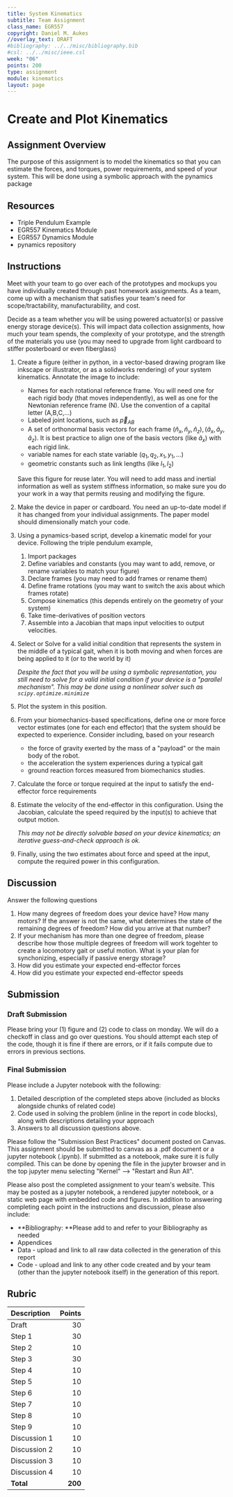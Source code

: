 ```yaml
---
title: System Kinematics
subtitle: Team Assignment
class_name: EGR557
copyright: Daniel M. Aukes
//overlay_text: DRAFT
#bibliography: ../../misc/bibliography.bib
#csl: ../../misc/ieee.csl
week: "06"
points: 200
type: assignment
module: kinematics
layout: page
---
```

# Create and Plot Kinematics

## Assignment Overview

The purpose of this assignment is to model the kinematics so that you can estimate the forces, and torques, power requirements, and speed of your system.  This will be done using a symbolic approach with the pynamics package

## Resources

<!--* []()-->

* Triple Pendulum Example
* EGR557 Kinematics Module
* EGR557 Dynamics Module
* pynamics repository


## Instructions


Meet with your team to go over each of the prototypes and mockups you have individually created through past homework assignments.  As a team, come up with a mechanism that satisfies your team's need for scope/tractability, manufacturability, and cost.

Decide as a team whether you will be using powered actuator(s) or passive energy storage device(s).  This will impact data collection assignments, how much your team spends, the complexity of your prototype, and the strength of the materials you use (you may need to upgrade from light cardboard to stiffer posterboard or even fiberglass)

1. Create a figure (either in python, in a vector-based drawing program like inkscape or illustrator, or as a solidworks rendering) of your system kinematics.  Annotate the image to include:
    * Names for each rotational reference frame.  You will need one for each rigid body (that moves independently), as well as one for the Newtonian reference frame (N).  Use the convention of a capital letter (A,B,C,...)
    * Labeled joint locations, such as $\vec{p}_{AB}$
    * A set of orthonormal basis vectors for each frame $(\hat{n}_x,\hat{n}_y,\hat{n}_z),(\hat{a}_x,\hat{a}_y,\hat{a}_z)$. It is best practice to align one of the basis vectors (like $\hat{a}_x$) with each rigid link.
    * variable names for each state variable $(q_1,q_2,x_1,y_1,\ldots)$
    * geometric constants such as link lengths (like $l_1,l_2$)
    
    Save this figure for reuse later.  You will need to add mass and inertial information as well as system stiffness information, so make sure you do your work in a way that permits reusing and modifying the figure.
    
1. Make the device in paper or cardboard.  You need an up-to-date model if it has changed from your individual assignments.  The paper model should dimensionally match your code.
1. Using a pynamics-based script, develop a kinematic model for your device.  Following the triple pendulum example, 
    1. Import packages
    1. Define variables and constants (you may want to add, remove, or rename variables to match your figure)
    1. Declare frames (you may need to add frames or rename them)
    1. Define frame rotations (you may want to switch the axis about which frames rotate)
    1. Compose kinematics (this depends entirely on the geometry of your system)
    1. Take time-derivatives of position vectors 
    1. Assemble into a Jacobian that maps input velocities to output velocities.

1. Select or Solve for a valid initial condition that represents the system in the middle of a typical gait, when it is both moving and when forces are being applied to it (or to the world by it)

    _Despite the fact that you will be using a symbolic representation, you still need to solve for a valid initial condition if your device is a "parallel mechanism".  This may be done using a nonlinear solver such as ```scipy.optimize.minimize```_

1. Plot the system in this position.
1. From your biomechanics-based specifications, define one or more force vector estimates (one for each end effector) that the system should be expected to experience.  Consider including, based on your research
    * the force of gravity exerted by the mass of a "payload" or the main body of the robot.
    * the acceleration the  system experiences during a typical gait 
    * ground reaction forces measured from biomechanics studies.

1. Calculate the force or torque required at the input to satisfy the end-effector force requirements
1. Estimate the velocity of the end-effector in this configuration.  Using the Jacobian, calculate the speed required by the input(s) to achieve that output motion.  
  
    _This may not be directly solvable based on your device kinematics; an iterative guess-and-check approach is ok._
  
1. Finally, using the two estimates about force and speed at the input, compute the required  power in this configuration.

<!--## Discussion

1. Identify the degrees of freedom of your device.

<!--
1. Solve the inverse kinematics problem for your system as its end effector moves through the given motion path.
1. Identify whether your kinematics are serial or parallel
1. Plot the motion of your device throughout its range of motion.
1. Identify the rotational joints or linear attachment points where actuators to the system (active or passive) will be mounted.  These joints or points are  where the actuators or springs will deliver torques or forces, respectively.  There should be at least one input for each of your system's degree of freedom.


<!--hide-->

<!--
1. Define (plot) the motion path of the end-effector in terms of the specific gait you are interested in (walk, run, forward hop, vertical jump). 
1. Identify a "critical portion" of your motion path, such as the stance phase of walking or the power stroke in swimming, as the worst-case portion of the motion path you would like to focus your analysis on.  This is where most of the power is being delivered from the motors.
1. Calculate dy and dq as your system moves through a motion path.  Use the trapezoidal rule to get a better estimate of the rate of change at each point in the path.
1. From dy and dq, calculate the Jacobian, J throughout the critical portion of your motion path
1. From your specifications, estimate the expected forces on the end-effector.  This may be ground reaction forces for a leg or thrust forces for swimming / flying.
1. Use the equation $\mathbf{\tau} = \mathbf{J}^T \mathbf{f}$ to calculate the expected joint torques
1. From your specifications, estimate the expected output velocity vector
1. Using $\dot{y}=J\dot{q}$, find the motor speeds required to achieve that forward velocity.
1. using either $P=\mathbf{f}^T\dot{\mathbf{y}}$ or $P=\mathbf{\tau}^T\dot{\mathbf{q}}$, identify the power required to achieve your specifications.

1. Adjust the design parameters such as mass, link lengths, etc to match your specifications.

-->
## Discussion

Answer the following questions

1. How many degrees of freedom does your device have?  How many motors?  If the answer is not the same, what determines the state of the remaining degrees of freedom? How did you arrive at that number?
1. If your mechanism has more than one degree of freedom, please describe how those multiple degrees of freedom will work togehter to create a locomotory gait or useful motion.  What is your plan for synchonizing, especially if passive energy storage?
1.  How did you estimate your expected end-effector forces
1.  How did you estimate your expected end-effector speeds

<!--1. What is the valid range of motion of your device for each internal degree of freedom?-->

<!--
1. In your motion path you plotted in step X, what did you plot?  A point?  A link?  More than one point or link?  How many degrees of freedom does it take to represent the motion of that element?
-->

## Submission

### Draft Submission

Please bring your (1) figure and (2) code to class on monday.  We will do a checkoff in class and go over questions.  You should attempt each step of the code, though it is fine if there are errors, or if it fails compute due to errors in previous sections.

### Final Submission

Please include a Jupyter notebook with the following:

1. Detailed description of the completed steps above (included as blocks alongside chunks of related code)
1. Code used in solving the problem (inline in the report in code blocks), along with descriptions detailing your approach
1. Answers to all discussion questions above.

Please follow the "Submission Best Practices" document posted on Canvas.  This assignment should be submitted to canvas as a .pdf document or a jupyter notebook (.ipynb).  If submitted as a notebook, make sure it is fully compiled.  This can be done by opening the file in the jupyter browser and in the top jupyter menu selecting "Kernel" --> "Restart and Run All".

Please also post the completed assignment to your team's website.  This may be posted as a jupyter notebook, a rendered jupyter notebook, or a static web page with embedded code and figures.  In addition to answering completing each point in the instructions and discussion, please also include:

* **Bibliography: **Please add to and refer to your Bibliography as needed
* Appendices
* Data - upload and link to all raw data collected in the generation of this report
* Code - upload and link to any other code created and by your team (other than the jupyter notebook itself) in the generation of this report.

## Rubric

| Description  |  Points |
|:-------------|--------:|
| Draft        |      30 |
| Step 1       |      30 |
| Step 2       |      10 |
| Step 3       |      30 |
| Step 4       |      10 |
| Step 5       |      10 |
| Step 6       |      10 |
| Step 7       |      10 |
| Step 8       |      10 |
| Step 9       |      10 |
| Discussion 1 |      10 |
| Discussion 2 |      10 |
| Discussion 3 |      10 |
| Discussion 4 |      10 |
| **Total**    | **200** |
